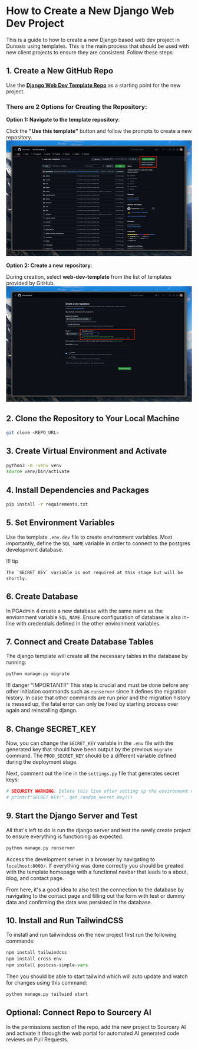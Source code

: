 # How to Create a New Django Web Dev Project

This is a guide to how to create a new Django based web dev project in Dunosis using templates. This is the main process that should be used with new client projects to ensure they are consistent. Follow these steps:

## 1. Create a New GitHub Repo

Use the [**Django Web Dev Template Repo**](https://github.com/wesordonez/web-dev-template) as a starting point for the new project.

### There are 2 Options for Creating the Repository:

**Option 1: Navigate to the template repository**:

   Click the **"Use this template"** button and follow the prompts to create a new repository.
   ![New Repo](./assets/new-project-repo/new-repo0.jpeg)

**Option 2: Create a new repository**:

   During creation, select **web-dev-template** from the list of templates provided by GitHub.
   ![New Repo 2](./assets/new-project-repo/new-repo1.jpeg)

## 2. Clone the Repository to Your Local Machine

```bash
git clone <REPO_URL>
```

## 3. Create Virtual Environment and Activate

```bash
python3 -m -venv venv
source venv/bin/activate
```

## 4. Install Dependencies and Packages

```bash
pip install -r requirements.txt
```

## 5. Set Environment Variables

Use the template `.env.dev` file to create environment variables. Most importantly, define the `SQL_NAME` variable in order to connect to the postgres development database. 

!!! tip

    The `SECRET_KEY` variable is not required at this stage but will be shortly. 

## 6. Create Database

In PGAdmin 4 create a new database with the same name as the enviornment variable `SQL_NAME`. Ensure configuration of database is also in-line with credentials defined in the other environment variables. 

## 7. Connect and Create Database Tables

The django template will create all the necessary tables in the database by running:

```py
python manage.py migrate
```

!!! danger "IMPORTANT!!"
    This step is crucial and must be done before any other initiation commands such as `runserver` since it defines the migration history. In case that other commands are run prior and the migration history is messed up, the fatal error can only be fixed by starting process over again and reinstalling django. 

## 8. Change SECRET_KEY

Now, you can change the `SECRET_KEY` variable in the `.env` file with the generated key that should have been output by the previous `migrate` command. The `PROD_SECRET_KEY` should be a different variable defined during the deployment stage. 

Next, comment out the line in the `settings.py` file that generates secret keys: 

```py linenums="46" hl_lines="2"
# SECURITY WARNING: Delete this line after setting up the environment variables
# print(f"SECRET KEY:", get_random_secret_key())
```

## 9. Start the Django Server and Test

All that's left to do is run the django server and test the newly create project to ensure everything is functioning as expected. 

```py
python manage.py runserver
```

Access the development server in a browser by navigating to `localhost:8000/`. If everything was done correctly you should be greated with the template homepage with a functional navbar that leads to a about, blog, and contact page.

From here, it's a good idea to also test the connection to the database by navigating to the contact page and filling out the form with test or dummy data and confirming the data was persisted in the database. 

## 10. Install and Run TailwindCSS

To install and run tailwindcss on the new project first run the following commands:

```py
npm install tailwindcss
npm install cross-env
npm install postcss-simple-vars
```

Then you should be able to start tailwind which will auto update and watch for changes using this command:

```py
python manage.py tailwind start
```

## **Optional:** Connect Repo to Sourcery AI

In the permissions section of the repo, add the new project to Sourcery AI and activate it through the web portal for automated AI generated code reviews on Pull Requests. 

